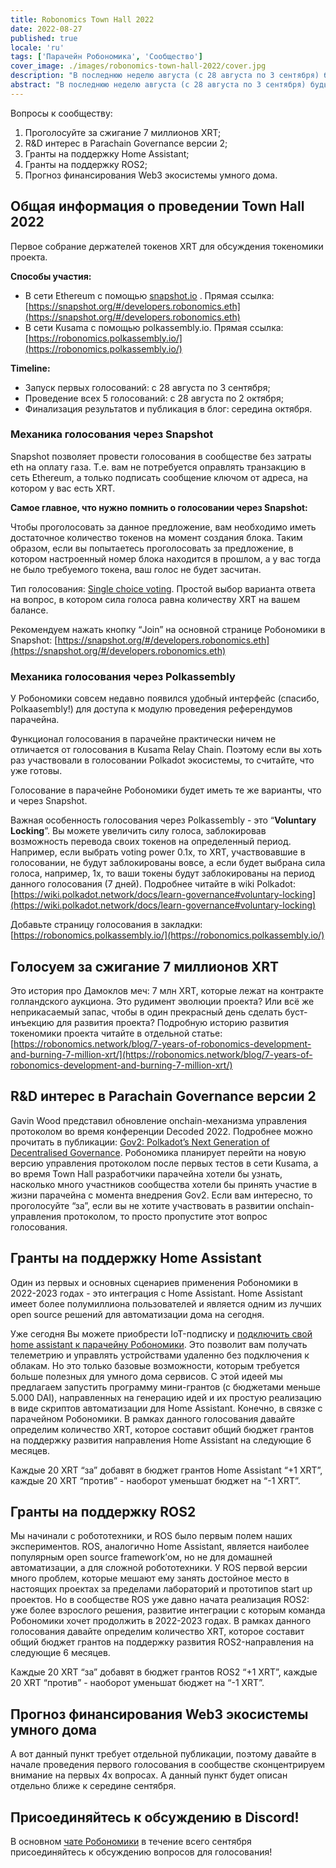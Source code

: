 ```yaml
---
title: Robonomics Town Hall 2022
date: 2022-08-27
published: true
locale: 'ru'
tags: ['Парачейн Робономика', 'Сообщество']
cover_image: ./images/robonomics-town-hall-2022/cover.jpg
description: "В последнюю неделю августа (с 28 августа по 3 сентября) будьте готовы поучаствовать в обсуждении и голосовании токенами XRT."
abstract: "В последнюю неделю августа (с 28 августа по 3 сентября) будьте готовы поучаствовать в обсуждении и голосовании токенами XRT."
---
```


Вопросы к сообществу:

1. Проголосуйте за сжигание 7 миллионов XRT;
2. R&D интерес в Parachain Governance версии 2;
3. Гранты на поддержку Home Assistant;
4. Гранты на поддержку ROS2;
5. Прогноз финансирования Web3 экосистемы умного дома.

## Общая информация о проведении Town Hall 2022

Первое собрание держателей токенов XRT для обсуждения токеномики проекта.

**Способы участия:** 

- В сети Ethereum с помощью [snapshot.io](http://snapshot.io) . Прямая ссылка: [https://snapshot.org/#/developers.robonomics.eth](https://snapshot.org/#/developers.robonomics.eth)
- В сети Kusama с помощью polkassembly.io. Прямая ссылка:  [https://robonomics.polkassembly.io/](https://robonomics.polkassembly.io/)

**Timeline:** 

- Запуск первых голосований: с 28 августа по 3 сентября;
- Проведение всех 5 голосований: с 28 августа по 2 октября;
- Финализация результатов и публикация в блог: середина октября.

### Механика голосования через Snapshot

Snapshot позволяет провести голосования в сообществе без затраты eth на оплату газа. Т.е. вам не потребуется оправлять транзакцию в сеть Ethereum, а только подписать сообщение ключом от адреса, на котором у вас есть XRT.

**Самое главное, что нужно помнить о голосовании через Snapshot:**

Чтобы проголосовать за данное предложение, вам необходимо иметь достаточное количество токенов на момент создания блока. Таким образом, если вы попытаетесь проголосовать за предложение, в котором настроенный номер блока находится в прошлом, а у вас тогда не было требуемого токена, ваш голос не будет засчитан.

Тип голосования: [Single choice voting](https://docs.snapshot.org/proposals/voting-types#single-choice-voting). Простой выбор варианта ответа на вопрос, в котором сила голоса равна количеству XRT на вашем балансе. 

Рекомендуем нажать кнопку “Join” на основной странице Робономики в Snapshot: [https://snapshot.org/#/developers.robonomics.eth](https://snapshot.org/#/developers.robonomics.eth)

### Механика голосования через Polkassembly

У Робономики совсем недавно появился удобный интерфейс (спасибо, Polkaasembly!) для доступа к модулю проведения референдумов парачейна. 

Функционал голосования в парачейне практически ничем не отличается от голосования в Kusama Relay Chain. Поэтому если вы хоть раз участвовали в голосовании Polkadot экосистемы, то считайте, что уже готовы.

Голосование в парачейне Робономики будет иметь те же варианты, что и через Snapshot.

Важная особенность голосования через Polkassembly - это “**Voluntary Locking**”. Вы можете увеличить силу голоса, заблокировав возможность перевода своих токенов на определенный период. Например, если выбрать voting power 0.1x, то XRT, участвовавшие в голосовании, не будут заблокированы вовсе, а если будет выбрана сила голоса, например, 1x, то ваши токены будут заблокированы на период данного голосования (7 дней). Подробнее читайте в wiki Polkadot: [https://wiki.polkadot.network/docs/learn-governance#voluntary-locking](https://wiki.polkadot.network/docs/learn-governance#voluntary-locking) 

Добавьте страницу голосования в закладки: [https://robonomics.polkassembly.io/](https://robonomics.polkassembly.io/)

## Голосуем за сжигание 7 миллионов XRT

Это история про Дамоклов меч: 7 млн XRT, которые лежат на контракте голландского аукциона. Это рудимент эволюции проекта? Или всё же неприкасаемый запас, чтобы в один прекрасный день сделать буст-инъекцию для развития проекта? Подробную историю развития токеномики проекта читайте в отдельной статье: [https://robonomics.network/blog/7-years-of-robonomics-development-and-burning-7-million-xrt/](https://robonomics.network/blog/7-years-of-robonomics-development-and-burning-7-million-xrt/)

## R&D интерес в Parachain Governance версии 2

Gavin Wood представил обновление onchain-механизма управления протоколом во время конференции Decoded 2022. Подробнее можно прочитать в публикации: [Gov2: Polkadot’s Next Generation of Decentralised Governance](https://polkadot.network/blog/gov2-polkadots-next-generation-of-decentralised-governance/). Робономика планирует перейти на новую версию управления протоколом после первых тестов в сети Kusama, а во время Town Hall разработчики парачейна хотели бы узнать, насколько много участников сообщества хотели бы принять участие в жизни парачейна с момента внедрения Gov2. Если вам интересно, то проголосуйте “за”, если вы не хотите участвовать в развитии onchain-управления протоколом, то просто пропустите этот вопрос голосования.

## Гранты на поддержку Home Assistant

Один из первых и основных сценариев применения Робономики в 2022-2023 годах - это интеграция с Home Assistant. Home Assistant имеет более полумиллиона пользователей и является одним из лучших open source решений для автоматизации дома на сегодня.

Уже сегодня Вы можете приобрести IoT-подписку и [подключить свой home assistant к парачейну Робономики](https://wiki.robonomics.network/docs/en/home-assistant-begin/). Это позволит вам получать телеметрию и управлять устройствами удаленно без подключения к облакам. Но это только базовые возможности, которым требуется больше полезных для умного дома сервисов. С этой идеей мы предлагаем запустить программу мини-грантов (с бюджетами меньше 5.000 DAI), направленных на генерацию идей и их простую реализацию в виде скриптов автоматизации для Home Assistant. Конечно, в связке с парачейном Робономики. В рамках данного голосования давайте определим количество XRT, которое составит общий бюджет грантов на поддержку развития направления Home Assistant на следующие 6 месяцев. 

Каждые 20 XRT “за” добавят в бюджет грантов Home Assistant “+1 XRT”, каждые 20 XRT “против” - наоборот уменьшат бюджет на “-1 XRT”.

## Гранты на поддержку ROS2

Мы начинали с робототехники, и ROS было первым полем наших экспериментов. ROS, аналогично Home Assistant, является наиболее популярным open source framework’ом, но не для домашней автоматизации, а для сложной робототехники. У ROS первой версии много проблем, которые мешают ему занять достойное место в настоящих проектах за пределами лабораторий и прототипов start up проектов. Но в сообществе ROS уже давно начата реализация ROS2: уже более взрослого решения, развитие интеграции с которым команда Робономики хочет продолжить в 2022-2023 годах. В рамках данного голосования давайте определим количество XRT, которое составит общий бюджет грантов на поддержку развития ROS2-направления на следующие 6 месяцев. 

Каждые 20 XRT “за” добавят в бюджет грантов ROS2 “+1 XRT”, каждые 20 XRT “против” - наоборот уменьшат бюджет на “-1 XRT”.

## Прогноз финансирования Web3 экосистемы умного дома

А вот данный пункт требует отдельной публикации, поэтому давайте в начале проведения первого голосования в сообществе сконцентрируем внимание на первых 4x вопросах. А данный пункт будет описан отдельно ближе к середине сентября.

## Присоединяйтесь к обсуждению в Discord!

В основном [чате Робономики](https://discord.gg/9ZSpkET9BQ) в течение всего сентября присоединяйтесь к обсуждению вопросов для голосования!